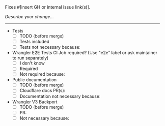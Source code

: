 Fixes #[insert GH or internal issue link(s)].

_Describe your change..._

---

<!--
Please don't delete the checkboxes <3
The following selections do not need to be completed if this PR only contains changes to .md files
-->

- Tests
  - [ ] TODO (before merge)
  - [ ] Tests included
  - [ ] Tests not necessary because:
- Wrangler E2E Tests CI Job required? (Use "e2e" label or ask maintainer to run separately)
  - [ ] I don't know
  - [ ] Required
  - [ ] Not required because:
- Public documentation
  - [ ] TODO (before merge)
  - [ ] Cloudflare docs PR(s): <!--e.g. <https://github.com/cloudflare/cloudflare-docs/pull/>...-->
  - [ ] Documentation not necessary because:
- Wrangler V3 Backport
  - [ ] TODO (before merge)
  - [ ] PR: <!--e.g. <https://github.com/cloudflare/workers-sdk/pull/>...-->
  - [ ] Not necessary because: <!--e.g. not a patch change, not a Wrangler change...-->

<!--
Have you read our [Contributing guide](https://github.com/cloudflare/workers-sdk/blob/main/CONTRIBUTING.md)?
In particular, for non-trivial changes, please always engage on the issue or create a discussion or feature request issue first before writing your code.
-->

